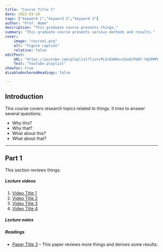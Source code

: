 ```yaml
---
title: "Course Title 1"
date: 2022-03-10
tags: ["keyword 1","keyword 2","keyword 3"]
author: "Prof. Name"
description: "This graduate course presents things." 
summary: "This graduate course presents various methods and results." 
cover:
    image: "course1.png"
    alt: "Figure caption"
    relative: false
editPost:
    URL: "https://youtube.com/playlist?list=PL5zEkRHvv2GxQlFbNf-YqSPMP6ePc3DQf"
    Text: "YouTube playlist"
showToc: true
disableAnchoredHeadings: false

---
```


## Introduction

This course covers research topics related to things. It tries to answer several questions: 

+ Why this? 
+ Why that? 
+ What about this? 
+ What about that?


---

## Part 1

This section reviews things.

##### Lecture videos

1. [Video Title 1](https://github.com/hatonthecat/Hurl/blob/main/static/picture.gif)
2. [Video Title 2](https://github.com/hatonthecat/Hurl/blob/main/static/picture.gif)
3. [Video Title 3](https://github.com/hatonthecat/Hurl/blob/main/static/picture.gif)
4. [Video Title 4](https://github.com/hatonthecat/Hurl/blob/main/static/picture.gif)

##### Lecture notes



##### Readings

+ [Paper Title 3](https://github.com/hatonthecat/Hurl/blob/main/static/picture.gif) – This paper reviews more things and derives some results.


